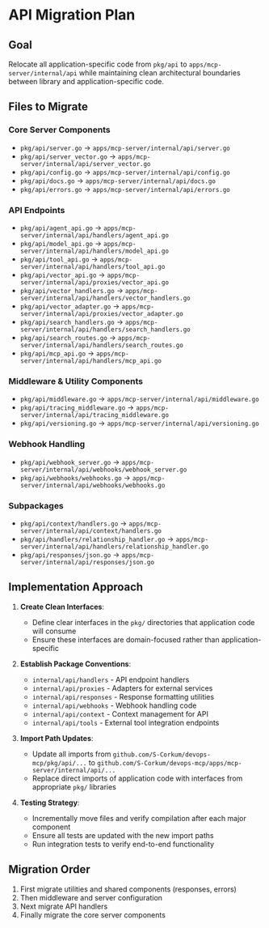 # API Migration Plan

## Goal
Relocate all application-specific code from `pkg/api` to `apps/mcp-server/internal/api` while maintaining clean architectural boundaries between library and application-specific code.

## Files to Migrate

### Core Server Components
- `pkg/api/server.go` → `apps/mcp-server/internal/api/server.go`
- `pkg/api/server_vector.go` → `apps/mcp-server/internal/api/server_vector.go`
- `pkg/api/config.go` → `apps/mcp-server/internal/api/config.go`
- `pkg/api/docs.go` → `apps/mcp-server/internal/api/docs.go`
- `pkg/api/errors.go` → `apps/mcp-server/internal/api/errors.go`

### API Endpoints
- `pkg/api/agent_api.go` → `apps/mcp-server/internal/api/handlers/agent_api.go`
- `pkg/api/model_api.go` → `apps/mcp-server/internal/api/handlers/model_api.go`
- `pkg/api/tool_api.go` → `apps/mcp-server/internal/api/handlers/tool_api.go`
- `pkg/api/vector_api.go` → `apps/mcp-server/internal/api/proxies/vector_api.go`
- `pkg/api/vector_handlers.go` → `apps/mcp-server/internal/api/handlers/vector_handlers.go`
- `pkg/api/vector_adapter.go` → `apps/mcp-server/internal/api/proxies/vector_adapter.go`
- `pkg/api/search_handlers.go` → `apps/mcp-server/internal/api/handlers/search_handlers.go`
- `pkg/api/search_routes.go` → `apps/mcp-server/internal/api/handlers/search_routes.go`
- `pkg/api/mcp_api.go` → `apps/mcp-server/internal/api/handlers/mcp_api.go`

### Middleware & Utility Components
- `pkg/api/middleware.go` → `apps/mcp-server/internal/api/middleware.go`
- `pkg/api/tracing_middleware.go` → `apps/mcp-server/internal/api/tracing_middleware.go`
- `pkg/api/versioning.go` → `apps/mcp-server/internal/api/versioning.go`

### Webhook Handling
- `pkg/api/webhook_server.go` → `apps/mcp-server/internal/api/webhooks/webhook_server.go`
- `pkg/api/webhooks/webhooks.go` → `apps/mcp-server/internal/api/webhooks/webhooks.go`

### Subpackages
- `pkg/api/context/handlers.go` → `apps/mcp-server/internal/api/context/handlers.go`
- `pkg/api/handlers/relationship_handler.go` → `apps/mcp-server/internal/api/handlers/relationship_handler.go`
- `pkg/api/responses/json.go` → `apps/mcp-server/internal/api/responses/json.go`

## Implementation Approach

1. **Create Clean Interfaces**:
   - Define clear interfaces in the `pkg/` directories that application code will consume
   - Ensure these interfaces are domain-focused rather than application-specific

2. **Establish Package Conventions**:
   - `internal/api/handlers` - API endpoint handlers
   - `internal/api/proxies` - Adapters for external services
   - `internal/api/responses` - Response formatting utilities
   - `internal/api/webhooks` - Webhook handling code
   - `internal/api/context` - Context management for API
   - `internal/api/tools` - External tool integration endpoints

3. **Import Path Updates**:
   - Update all imports from `github.com/S-Corkum/devops-mcp/pkg/api/...` to `github.com/S-Corkum/devops-mcp/apps/mcp-server/internal/api/...`
   - Replace direct imports of application code with interfaces from appropriate `pkg/` libraries

4. **Testing Strategy**:
   - Incrementally move files and verify compilation after each major component
   - Ensure all tests are updated with the new import paths
   - Run integration tests to verify end-to-end functionality

## Migration Order
1. First migrate utilities and shared components (responses, errors)
2. Then middleware and server configuration
3. Next migrate API handlers
4. Finally migrate the core server components

